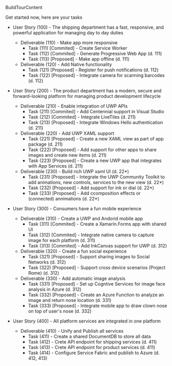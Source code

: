  BuildTourContent

Get started now, here are your tasks

* User Story (100) - The shipping department has a fast, responsive, and powerful application for managing day to day duties 
  * Deliverable (110) - Make app more responsive
    * Task (111) [Commited] - Create Service Worker
    * Task (112) [Commited] - Generate Progressive Web App (d. 111)
    * Task (113) [Proposed] - Make app offline (d. 111)
  * Deliverable (120) - Add Native functionality
    * Task (121) [Proposed] - Register for push notifications (d. 112)
    * Task (122) [Proposed] - Integrate camera for scanning barcodes (d. 112)

* User Story (200) - The product department has a modern, secure and forward-looking platform for managing product development lifecycle
    * Deliverable (210) - Enable integration of UWP APIs
        * Task (211) [Commited] - Add Centennial support in Visual Studio
        * Task (212) [Commited] - Integrate LiveTiles (d. 211)
        * Task (213) [Proposed] - Integrate Windows Hello authentication (d. 211)
    * Deliverable (220) - Add UWP XAML support
        * Task (221) [Proposed] - Create a new XAML view as part of app package (d. 211)
        * Task (222) [Proposed] - Add support for other apps to share images and create new items (d. 211)
        * Task (223) [Proposed] - Create a new UWP app that integrates with App Services (d. 211)
    * Deliverable (230) - Build rich UWP xaml UI (d. 22*)
        * Task (231) [Proposed] - Integrate the UWP Community Toolkit to add animations, new controls, services to the new view (d. 22*)
        * Task (232) [Proposed] - Add support for ink or dial (d. 22*)
        * Task (233) [Proposed] - Add ccomposition effects or (connected) annimations (d. 22*)

* User Story (300) - Consumers have a fun mobile experience 
    * Deliverable (310) - Create a UWP and Andorid mobile app
        * Task (311) [Commited] - Create a Xamarin.Forms app with shared UI
        * Task (312) [Commited] - Integrate native camera to capture image for each platform (d. 311)
        * Task (313) [Commited] - Add InkCanvas support for UWP (d. 312)
    * Deliverable (320) - Create a fun social experience
        * Task (321) [Proposed] - Support sharing images to Social Networks (d. 312)
        * Task (322) [Proposed] - Support cross device scenarios (Project Rome) (d. 312)
    * Deliverable (330) - Add automatic image analysis
        * Task (331) [Proposed] - Set up Cogntive Services for image face analysis in Azure (d. 312)
        * Task (332) [Proposed] - Create an Azure Function to analyze an image and return nose location (d. 331)
        * Task (333) [Proposed] - Integrate mobile app to draw clown nose on top of user's nose (d. 332)

* User Story (400) - All platform services are integrated in one platform
    * Deliverable (410) - Unify and Publish all services
        * Task (411) - Create a shared DocumentDB to store all data
        * Task (412) - Crete API endpoint for shipping services (d. 411)
        * Task (413) - Crete API endpoint for product services (d. 411)
        * Task (414) - Configure Service Fabric and publish to Azure (d. 412, 413)